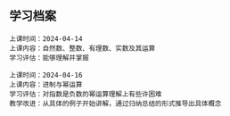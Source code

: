 ## 学习档案

```
上课时间：2024-04-14
上课内容：自然数、整数、有理数、实数及其运算
学习评估：能够理解并掌握
```



```
上课时间：2024-04-16
上课内容：进制与幂运算
学习评估：对指数是负数的幂运算理解上有些许困难
教学改进：从具体的例子开始讲解，通过归纳总结的形式推导出具体概念
```

